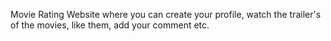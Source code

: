 Movie Rating Website where you can create your profile, watch the trailer's of the movies, like them, add your comment etc.
